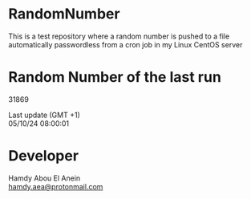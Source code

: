# RandomNumber    
This is a test repository where a random number is pushed to a file automatically passwordless from a cron job in my Linux CentOS server    
# Random Number of the last run   
31869
      
Last update (GMT +1)    
05/10/24 08:00:01
# Developer    
Hamdy Abou El Anein   
hamdy.aea@protonmail.com
